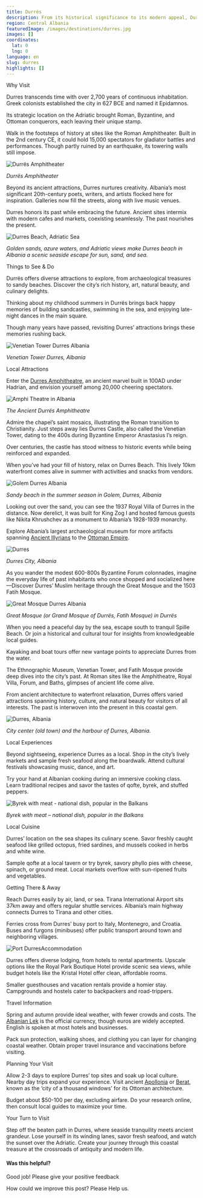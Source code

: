 ```yaml
---
title: Durrës
description: From its historical significance to its modern appeal, Durres offers a unique blend of experiences.
region: Central Albania
featuredImage: /images/destinations/durres.jpg
images: []
coordinates:
  lat: 0
  lng: 0
language: en
slug: durres
highlights: []
---
```


Why Visit

Durres transcends time with over 2,700 years of continuous inhabitation. Greek colonists established the city in 627 BCE and named it Epidamnos.

Its strategic location on the Adriatic brought Roman, Byzantine, and Ottoman conquerors, each leaving their unique stamp.

Walk in the footsteps of history at sites like the Roman Amphitheater. Built in the 2nd century CE, it could hold 15,000 spectators for gladiator battles and performances. Though partly ruined by an earthquake, its towering walls still impose.

![Durrës Amphitheater](/images/destinations/Durres-Amphitheater.jpeg "Durres Amphitheater")

*Durrës Amphitheater*

Beyond its ancient attractions, Durres nurtures creativity. Albania’s most significant 20th-century poets, writers, and artists flocked here for inspiration. Galleries now fill the streets, along with live music venues.

Durres honors its past while embracing the future. Ancient sites intermix with modern cafes and markets, coexisting seamlessly. The past nourishes the present.

![Durres Beach, Adriatic Sea](/images/destinations/sandy-beach-in-Durres-Adriatic-Sea.jpeg "sandy beach in Durres Adriatic Sea")

*Golden sands, azure waters, and Adriatic views make Durres beach in Albania a scenic seaside escape for sun, sand, and sea.*

Things to See & Do

Durrës offers diverse attractions to explore, from archaeological treasures to sandy beaches. Discover the city’s rich history, art, natural beauty, and culinary delights.

Thinking about my childhood summers in Durrës brings back happy memories of building sandcastles, swimming in the sea, and enjoying late-night dances in the main square.

Though many years have passed, revisiting Durres’ attractions brings these memories rushing back.

![Venetian Tower Durres Albania](/images/destinations/Durres.jpeg "Durres 1024x729")

*Venetian Tower Durres, Albania*

Local Attractions

Enter the [Durres Amphitheatre](https://albaniavisit.com/attractions/durres-amphitheatre/), an ancient marvel built in 100AD under Hadrian, and envision yourself among 20,000 cheering spectators.

![Amphi Theatre in Albania](/images/destinations/Amphitheatre-Durres-Albania-.jpeg "Amphitheatre Durres Albania 1024x681")

*The Ancient Durrës Amphitheatre*

Admire the chapel’s saint mosaics, illustrating the Roman transition to Christianity. Just steps away lies Durres Castle, also called the Venetian Tower, dating to the 400s during Byzantine Emperor Anastasius I’s reign.

Over centuries, the castle has stood witness to historic events while being reinforced and expanded.

When you’ve had your fill of history, relax on Durres Beach. This lively 10km waterfront comes alive in summer with activities and snacks from vendors.

![Golem Durres Albania](/images/destinations/Golem-Durres-Albania.jpeg "Golem Durres Albania")

*Sandy beach in the summer season in Golem, Durres, Albania*

Looking out over the sand, you can see the 1937 Royal Villa of Durres in the distance. Now derelict, it was built for King Zog I and hosted famous guests like Nikita Khrushchev as a monument to Albania’s 1928-1939 monarchy.

Explore Albania’s largest archaeological museum for more artifacts spanning [Ancient Illyrians](https://albaniavisit.com/prehistory-albania/) to the [Ottoman Empire](https://albaniavisit.com/albania-under-ottoman-rule/).

![Durres](/images/destinations/Durres-1.jpeg "Durres 1")

*Durres City, Albania*

As you wander the modest 600-800s Byzantine Forum colonnades, imagine the everyday life of past inhabitants who once shopped and socialized here—Discover Durres’ Muslim heritage through the Great Mosque and the 1503 Fatih Mosque.

![Great Mosque Durres Albania](/images/destinations/Great-Mosque-of-Durres-or-Grand-Mosque-of-Durres-Fatih-Mosque-.jpeg "Great Mosque of Durres or Grand Mosque of Durres Fatih Mosque 1024x680")

*Great Mosque (or Grand Mosque of Durrës, Fatih Mosque) in Durrës*

When you need a peaceful day by the sea, escape south to tranquil Spille Beach. Or join a historical and cultural tour for insights from knowledgeable local guides.

Kayaking and boat tours offer new vantage points to appreciate Durres from the water.

The Ethnographic Museum, Venetian Tower, and Fatih Mosque provide deep dives into the city’s past. At Roman sites like the Amphitheatre, Royal Villa, Forum, and Baths, glimpses of ancient life come alive.

From ancient architecture to waterfront relaxation, Durres offers varied attractions spanning history, culture, and natural beauty for visitors of all interests. The past is interwoven into the present in this coastal gem.

![Durres, Albania](/images/posts/Durres-2.jpeg "Durres 2")

*City center (old town) and the harbour of Durres, Albania.*

Local Experiences

Beyond sightseeing, experience Durres as a local. Shop in the city’s lively markets and sample fresh seafood along the boardwalk. Attend cultural festivals showcasing music, dance, and art.

Try your hand at Albanian cooking during an immersive cooking class. Learn traditional recipes and savor the tastes of qofte, byrek, and stuffed peppers.

![Byrek with meat - national dish, popular in the Balkans](/images/posts/Byrek.jpeg "Byrek")

*Byrek with meat – national dish, popular in the Balkans*

Local Cuisine

Durres’ location on the sea shapes its culinary scene. Savor freshly caught seafood like grilled octopus, fried sardines, and mussels cooked in herbs and white wine.

Sample qofte at a local tavern or try byrek, savory phyllo pies with cheese, spinach, or ground meat. Local markets overflow with sun-ripened fruits and vegetables.

Getting There & Away

Reach Durres easily by air, land, or sea. Tirana International Airport sits 37km away and offers regular shuttle services. Albania’s main highway connects Durres to Tirana and other cities.

Ferries cross from Durres’ busy port to Italy, Montenegro, and Croatia. Buses and furgons (minibuses) offer public transport around town and neighboring villages.

![Port Durres](/images/destinations/Port-Durres.jpeg "Port Durres")Accommodation

Durres offers diverse lodging, from hotels to rental apartments. Upscale options like the Royal Park Boutique Hotel provide scenic sea views, while budget hotels like the Kristal Hotel offer clean, affordable rooms.

Smaller guesthouses and vacation rentals provide a homier stay. Campgrounds and hostels cater to backpackers and road-trippers.

Travel Information

Spring and autumn provide ideal weather, with fewer crowds and costs. The [Albanian Lek](https://albaniavisit.com/travel-guide/currency-lek/) is the official currency, though euros are widely accepted. English is spoken at most hotels and businesses.

Pack sun protection, walking shoes, and clothing you can layer for changing coastal weather. Obtain proper travel insurance and vaccinations before visiting.

Planning Your Visit

Allow 2-3 days to explore Durres’ top sites and soak up local culture. Nearby day trips expand your experience. Visit ancient [Apollonia](https://albaniavisit.com/destinations/apollonia/) or [Berat](https://albaniavisit.com/destinations/berat/), known as the ‘city of a thousand windows’ for its Ottoman architecture.

Budget about $50-100 per day, excluding airfare. Do your research online, then consult local guides to maximize your time.

Your Turn to Visit

Step off the beaten path in Durres, where seaside tranquility meets ancient grandeur. Lose yourself in its winding lanes, savor fresh seafood, and watch the sunset over the Adriatic. Create your journey through this coastal treasure at the crossroads of antiquity and modern life.

#### Was this helpful?

 

Good job! Please give your positive feedback

How could we improve this post? Please Help us.